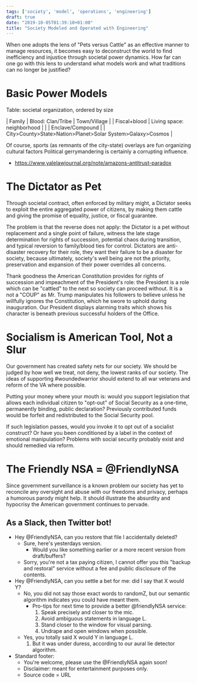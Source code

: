 ```yaml
---
tags: ['society', 'model', 'operations', 'engineering']
draft: true
date: "2019-10-05T01:39:10+01:00"
title: "Society Modeled and Operated with Engineering"
---
```

When one adopts the lens of "Pets versus Cattle" as an effective manner to manage
 resources, it becomes easy to deconstruct the world to find inefficiency and
 injustice through societal power dynamics. How far can one go with this lens to
 understand what models work and what traditions can no longer be justified?  
<!--more-->

# Basic Power Models

Table: societal organization, ordered by size

| Family  | Blood: Clan/Tribe           | Town/Village  |
| Fiscal+blood | Living space: neighborhood  |
|         | Enclave/Compound            |
|  City>County>State>Nation>Planet>Solar System>Galaxy>Cosmos |

Of course, sports (as remnants of the city-state) overlays are fun organizing cultural factors
Political gerrymandering is certainly a corrupting influence.

- https://www.yalelawjournal.org/note/amazons-antitrust-paradox

# The Dictator as Pet

Through societal contract, often enforced by military might, a Dictator seeks to
exploit the entire aggregated power of citizens, by making them cattle and giving
the promise of equality, justice, or fiscal guarantee.

The problem is that the reverse does not apply: the Dictator is a pet without
replacement and a single point of failure, witness the late stage determination for rights of succession, potential
chaos during transition, and typical reversion to family/blood ties for control.
Dictators are anti-disaster recovery for their role, they want their failure to be
a disaster for society, because ultimately, society's well being are not the priority,
preservation and expansion of their power overrides all concerns.

Thank goodness the American Constitution provides for rights of succession and
impeachment of the President's role: the President is a role which can be "cattled" to the next so society can proceed without.
It is a not a "COUP" as Mr. Trump manipulates his followers to believe unless he
willfully ignores the Constitution, which he swore to uphold during inauguration.
Our President displays alarming traits which shows his character is beneath
previous successful holders of the Office.

# Socialism is American Tool, Not a Slur

Our government has created safety nets for our society.
We should be judged by how well we treat, not deny, the lowest ranks of our society.
The ideas of supporting #woundedwarrior should extend to all war veterans and
reform of the VA where possible.

Putting your money where your mouth is: would you support legislation that
allows each individual citizen to "opt-out" of Social Security as a one-time,
permanently binding, public declaration? Previously contributed funds would be
forfeit and redistributed to the Social Security pool.

If such legislation passes, would you invoke it to opt out of a socialist construct?
Or have you been conditioned by a label in the context of emotional manipulation?
Problems with social security probably exist and should remedied via reform.

# The Friendly NSA = @FriendlyNSA

Since government surveillance is a known problem our society has yet to reconcile
any oversight and abuse with our freedoms and privacy, perhaps a humorous parody
might help. It should illustrate the absurdity and hypocrisy the American government
continues to pervade.

## As a Slack, then Twitter bot!

- Hey @FriendlyNSA, can you restore that file I accidentally deleted?
  - Sure, here's yesterdays version.
    - Would you like something earlier or a more recent version from draft/buffers?
  - Sorry, you're not a tax paying citizen, I cannot offer you this
    "backup and restoral" service without a fee and public disclosure of the contents.
- Hey @FriendlyNSA, can you settle a bet for me: did I say that X would Y?
  - No, you did not say those exact words to randomZ, but our semantic algorithm indicates
    you could have meant them.
    - Pro-tips for next time to provide a better @friendlyNSA service:
      1. Speak precisely and closer to the mic.
      2. Avoid ambiguous statements in language L.
      3. Stand closer to the window for visual parsing.
      4. Undrape and open windows when possible.
  - Yes, you totally said X would Y in language L.
    1. But it was under duress, according to our aural lie detector algorithm.
- Standard footer:
  - You're welcome, please use the @FriendlyNSA again soon!
  - Disclaimer: meant for entertainment purposes only.
  - Source code = URL
